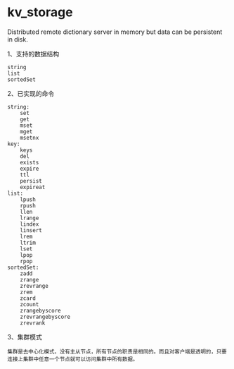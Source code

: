 # kv_storage
Distributed remote dictionary server in memory but data can be persistent in disk.

1、支持的数据结构

	string
	list 
	sortedSet

2、已实现的命令  

	string:  
		set  
		get
		mset
		mget
		msetnx
	key:
		keys
		del
		exists
		expire
		ttl
		persist
		expireat
	list:
		lpush
		rpush
		llen
		lrange
		lindex
		linsert
		lrem
		ltrim
		lset
		lpop
		rpop
	sortedSet:
		zadd
		zrange
		zrevrange
		zrem
		zcard
		zcount
		zrangebyscore
		zrevrangebyscore
		zrevrank
	
3、集群模式  

	集群是去中心化模式，没有主从节点，所有节点的职责是相同的。而且对客户端是透明的，只要连接上集群中任意一个节点就可以访问集群中所有数据。